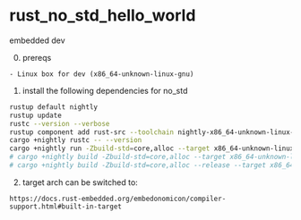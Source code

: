# rust_no_std_hello_world
 embedded dev


 0. prereqs
```
- Linux box for dev (x86_64-unknown-linux-gnu)
```


 1. install the following dependencies for no_std
```bash
rustup default nightly
rustup update
rustc --version --verbose
rustup component add rust-src --toolchain nightly-x86_64-unknown-linux-gnu
cargo +nightly rustc -- --version
cargo +nightly run -Zbuild-std=core,alloc --target x86_64-unknown-linux-gnu
# cargo +nightly build -Zbuild-std=core,alloc --target x86_64-unknown-linux-gnu
# cargo +nightly build -Zbuild-std=core,alloc --release --target x86_64-unknown-linux-gnu
```


 2. target arch can be switched to:
```
https://docs.rust-embedded.org/embedonomicon/compiler-support.html#built-in-target
```